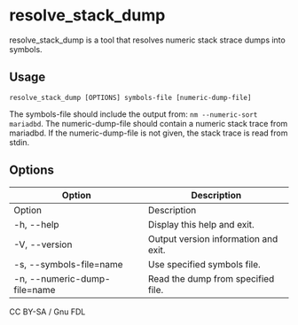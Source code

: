 
# resolve_stack_dump

resolve_stack_dump is a tool that resolves numeric stack strace dumps into symbols.


## Usage


```
resolve_stack_dump [OPTIONS] symbols-file [numeric-dump-file]
```

The symbols-file should include the output from: `nm --numeric-sort mariadbd`.
The numeric-dump-file should contain a numeric stack trace from mariadbd.
If the numeric-dump-file is not given, the stack trace is read from stdin.


## Options



| Option | Description |
| --- | --- |
| Option | Description |
| -h, --help | Display this help and exit. |
| -V, --version | Output version information and exit. |
| -s, --symbols-file=name | Use specified symbols file. |
| -n, --numeric-dump-file=name | Read the dump from specified file. |




CC BY-SA / Gnu FDL

